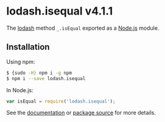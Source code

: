 # lodash.isequal v4.1.1

The [lodash](https://lodash.com/) method `_.isEqual` exported as a [Node.js](https://nodejs.org/) module.

## Installation

Using npm:
```bash
$ {sudo -H} npm i -g npm
$ npm i --save lodash.isequal
```

In Node.js:
```js
var isEqual = require('lodash.isequal');
```

See the [documentation](https://lodash.com/docs#isEqual) or [package source](https://github.com/lodash/lodash/blob/4.1.1-npm-packages/lodash.isequal) for more details.
